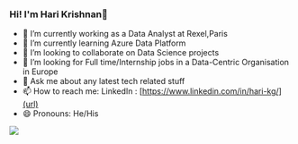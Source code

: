 ### Hi! I'm Hari Krishnan👋

- 🔭 I’m currently working as a Data Analyst at Rexel,Paris
- 🌱 I’m currently learning Azure Data Platform
- 👯 I’m looking to collaborate on Data Science projects
- 🤔 I’m looking for Full time/Internship jobs in a Data-Centric Organisation in Europe
- 💬 Ask me about any latest tech related stuff
- 📫 How to reach me: LinkedIn : [https://www.linkedin.com/in/hari-kg/](url)
- 😄 Pronouns: He/His

<img src="https://github-readme-stats.vercel.app/api?username=Harikrishnan-GK&&show_icons=true&title_color=ffffff&icon_color=bb2acf&text_color=daf7dc&bg_color=191919">
